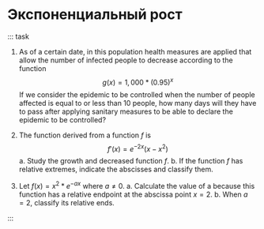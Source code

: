 # Экспоненциальный рост

::: task

1. As of a certain date, in this population health measures are applied that allow the number of infected people to decrease according to the function
   $$g(x) = 1,000 * (0.95)^x$$
   If we consider the epidemic to be controlled when the number of people affected is equal to or less than 10 people, how many days will they have to pass after applying sanitary measures to be able to declare the epidemic to be controlled?

2. The function derived from a function $f$ is
   $$f'(x) = e^{-2x}(x - x^2)$$
   a. Study the growth and decreased function $f$.
   b. If the function $f$ has relative extremes, indicate the abscisses and classify them.

3. Let $f(x) = x^2 * e^{-ax}$ where $a \ne 0$.
   a. Calculate the value of a because this function has a relative endpoint at the abscissa point $x = 2$.
   b. When $a = 2$, classify its relative ends.

:::
